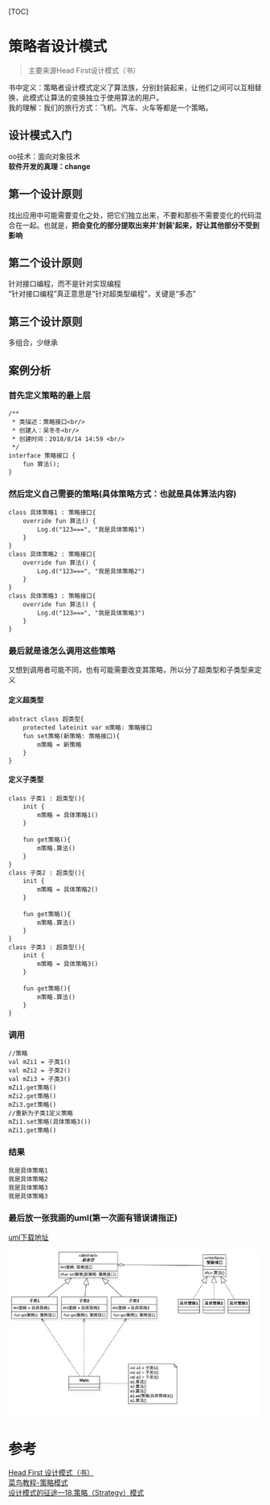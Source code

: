 [TOC]

# 策略者设计模式
> 主要来源Head First设计模式（书）

书中定义：策略者设计模式定义了算法族，分别封装起来，让他们之间可以互相替换，此模式让算法的变换独立于使用算法的用户。  
我的理解：我们的旅行方式：飞机、汽车、火车等都是一个策略。

## 设计模式入门
oo技术：面向对象技术  
**软件开发的真理：change**

## 第一个设计原则
找出应用中可能需要变化之处，把它们独立出来，不要和那些不需要变化的代码混合在一起。也就是，**把会变化的部分提取出来并'封装'起来，好让其他部分不受到影响**

## 第二个设计原则
针对接口编程，而不是针对实现编程  
“针对接口编程”真正意思是“针对超类型编程”，关键是“多态”

## 第三个设计原则
多组合，少继承

## 案例分析

### 首先定义策略的最上层

```
/**
 * 类描述：策略接口<br/>
 * 创建人：吴冬冬<br/>
 * 创建时间：2018/8/14 14:59 <br/>
 */
interface 策略接口 {
    fun 算法();
}
```

### 然后定义自己需要的策略(具体策略方式：也就是具体算法内容)

```
class 具体策略1 : 策略接口{
    override fun 算法() {
        Log.d("123===", "我是具体策略1")
    }
}
class 具体策略2 : 策略接口{
    override fun 算法() {
        Log.d("123===", "我是具体策略2")
    }
}
class 具体策略3 : 策略接口{
    override fun 算法() {
        Log.d("123===", "我是具体策略3")
    }
}
```

### 最后就是谁怎么调用这些策略
又想到调用者可能不同，也有可能需要改变其策略，所以分了超类型和子类型来定义

#### 定义超类型

```
abstract class 超类型{
    protected lateinit var m策略: 策略接口
    fun set策略(新策略: 策略接口){
        m策略 = 新策略
    }
}
```

#### 定义子类型

```
class 子类1 : 超类型(){
    init {
        m策略 = 具体策略1()
    }

    fun get策略(){
        m策略.算法()
    }
}
class 子类2 : 超类型(){
    init {
        m策略 = 具体策略2()
    }

    fun get策略(){
        m策略.算法()
    }
}
class 子类3 : 超类型(){
    init {
        m策略 = 具体策略3()
    }

    fun get策略(){
        m策略.算法()
    }
}
```

### 调用

```
//策略
val mZi1 = 子类1()
val mZi2 = 子类2()
val mZi3 = 子类3()
mZi1.get策略()
mZi2.get策略()
mZi3.get策略()
//重新为子类1定义策略
mZi1.set策略(具体策略3())
mZi1.get策略()
```

### 结果

```
我是具体策略1
我是具体策略2
我是具体策略3
我是具体策略3
```

### 最后放一张我画的uml(第一次画有错误请指正)

[uml下载地址](https://github.com/Thor-jelly/DesignPattern/tree/master/uml)

![最后放一张我画的uml(第一次画有错误请指正)](https://github.com/Thor-jelly/DesignPattern/blob/master/picture/%E7%AD%96%E7%95%A5%E8%AE%BE%E8%AE%A1%E6%A8%A1%E5%BC%8F.png)

# 参考
[Head First 设计模式（书）]()  
[菜鸟教程-策略模式](http://www.runoob.com/design-pattern/strategy-pattern.html)  
[设计模式的征途—18.策略（Strategy）模式](https://www.cnblogs.com/edisonchou/p/7295164.html)
